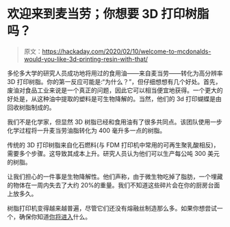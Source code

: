 # 欢迎来到麦当劳；你想要 3D 打印树脂吗？

> 原文：<https://hackaday.com/2020/02/10/welcome-to-mcdonalds-would-you-like-3d-printing-resin-with-that/>

多伦多大学的研究人员成功地将用过的食用油——来自麦当劳——转化为高分辨率 3D 打印树脂。你的第一反应可能是:“为什么？”，但仔细想想有几个好处。首先，废油对食品工业来说是一个真正的问题，因此它可以相当便宜地获得。一个更大的好处是，从这种油中提取的塑料是可生物降解的。当然，他们的 3d 打印蝴蝶是由回收树脂制成的。

我们不是化学家，但显然 3D 树脂已经和食用油有了很多共同点。该团队使用一步化学过程将一升麦当劳油脂转化为 400 毫升多一点的树脂。

传统的 3D 打印树脂来自化石燃料(与 FDM 打印机中常用的可再生聚乳酸相反)，需要多个步骤。这导致其成本上升。研究人员认为他们可以生产每公吨 300 美元的树脂。

让我们担心的一件事是生物降解性。他们声称，由于微生物吃掉了脂肪，一个埋藏的物体在一周内失去了大约 20%的重量。我们不知道这些碎片会在你的厨房台面上放多久。

树脂打印机变得越来越普遍，尽管它们还没有熔融丝制造那么多。如果你想尝试一个，确保你知道[你将进入](https://hackaday.com/2019/08/05/resin-printers-are-now-cheaper-still-kind-of-a-hassle/)什么。